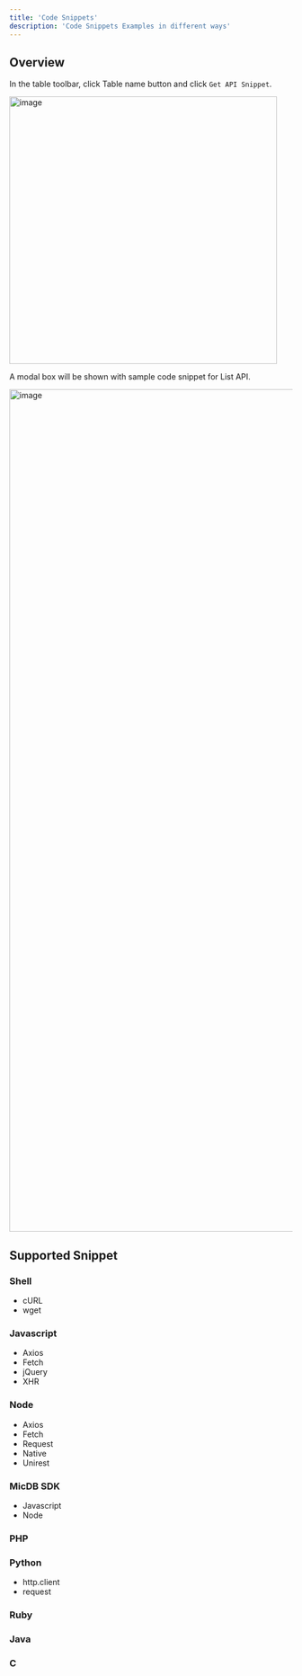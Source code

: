 ```yaml
---
title: 'Code Snippets'
description: 'Code Snippets Examples in different ways'
---
```


## Overview

In the table toolbar, click Table name button and click `Get API Snippet`.

<img width="476" alt="image" src="https://user-images.githubusercontent.com/35857179/194796042-e80ee8dd-a26f-4b75-a7ff-7cfdab1dcc43.png" />

A modal box will be shown with sample code snippet for List API.

<img width="1499" alt="image" src="https://user-images.githubusercontent.com/35857179/194796072-b521e3eb-4f25-42d9-bdfe-ef2dd22a1efa.png" />

## Supported Snippet

### Shell
  - cURL
  - wget

### Javascript
  - Axios
  - Fetch
  - jQuery
  - XHR

### Node
  - Axios
  - Fetch
  - Request
  - Native
  - Unirest

### MicDB SDK
  - Javascript
  - Node

### PHP
### Python
  - http.client
  - request

### Ruby
### Java
### C